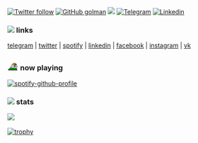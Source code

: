 [![Twitter follow](https://img.shields.io/twitter/follow/g_golman?label=Follow)](https://twitter.com/intent/follow?screen_name=g_golman)
[![GitHub golman](https://img.shields.io/github/followers/golman?label=follow&style=social)](https://github.com/golman)
![](https://visitor-badge.glitch.me/badge?page_id=golman.golman)
[![Telegram](https://img.shields.io/badge/telegram-online-blue)](https://t.me/golman)
[![Linkedin](https://img.shields.io/badge/-LinkedIn-blue?style=flat-square&logo=Linkedin&logoColor=white&link=https://www.linkedin.com/in/grun/)](https://www.linkedin.com/in/grun/)

### <img src="https://raw.githubusercontent.com/innng/innng/master/assets/kyubey.gif" height="25"> links
[telegram](https://t.me/golman) | [twitter](https://twitter.com/g_golman) | [spotify](https://open.spotify.com/user/g_golman) | [linkedin](https://www.linkedin.com/in/grun/) | [facebook](https://www.facebook.com/george.golman) | [instagram](https://www.instagram.com/golman/) | [vk](https://vk.com/golman)

### <img src="https://raw.githubusercontent.com/ItsAnunesS/ItsAnunesS/master/src/img/parrots/flags/indiaparrot.gif" height="25"> now playing
[![spotify-github-profile](https://spotify-github-profile.vercel.app/api/view?uid=g_golman&cover_image=true&theme=novatorem)](https://spotify-github-profile.vercel.app/api/view?uid=g_golman&redirect=true)

### <img src="https://media.giphy.com/media/VgCDAzcKvsR6OM0uWg/giphy.gif" height="25"> stats
<img src="https://github-readme-stats.vercel.app/api?username=golman&show_icons=true&theme=nord&bg_color=0d1117&border_radius=0&hide_border=true"/>

[![trophy](https://github-profile-trophy.vercel.app/?username=golman&theme=nord&column=7&no-frame=true&no-bg=true)](https://github.com/ryo-ma/github-profile-trophy)
